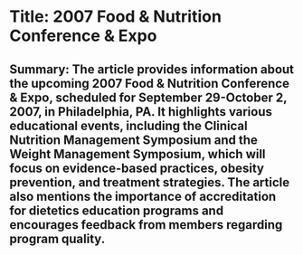 # Title: 2007 Food & Nutrition Conference & Expo

## Summary: The article provides information about the upcoming 2007 Food & Nutrition Conference & Expo, scheduled for September 29-October 2, 2007, in Philadelphia, PA. It highlights various educational events, including the Clinical Nutrition Management Symposium and the Weight Management Symposium, which will focus on evidence-based practices, obesity prevention, and treatment strategies. The article also mentions the importance of accreditation for dietetics education programs and encourages feedback from members regarding program quality.